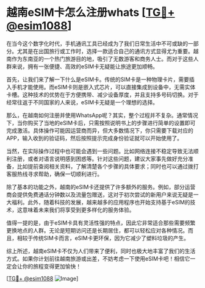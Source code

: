 # 越南eSIM卡怎么注册whats [[TG💪+ @esim1088](https://t.me/s/esim1088)]

在当今这个数字化时代，手机通讯工具已经成为了我们日常生活中不可或缺的一部分。尤其是在出国旅行或工作时，选择一款适合自己的通讯方式显得尤为重要。越南作为东南亚的一个热门旅游目的地，吸引了无数游客和商务人士。而对于这些人群来说，拥有一张便捷、高效的eSIM卡无疑能让旅途更加顺畅。

首先，让我们来了解一下什么是eSIM卡。传统的SIM卡是一种物理卡片，需要插入手机才能使用。而eSIM卡则是嵌入式芯片，可以直接集成到设备中，无需实体卡槽。这种技术的优势在于方便携带、减少设备厚度，并且支持多号码切换。对于经常往返于不同国家的人来说，eSIM卡无疑是一个理想的选择。

那么，在越南如何注册并使用WhatsApp呢？其实，整个过程并不复杂。通常情况下，当你购买了当地的eSIM卡后，只需按照说明书上的步骤进行简单的设置即可完成激活。具体操作可能因运营商而异，但大多数情况下，你只需要下载对应的APP，输入收到的验证码，然后按照提示完成身份验证就可以开始使用了。

当然，在实际操作过程中也可能会遇到一些问题。比如网络连接不稳定导致无法顺利注册，或者对语言说明感到困惑等。针对这些问题，建议大家事先做好充分准备，比如提前查阅相关资料，了解清楚各个步骤的具体要求；同时也可以通过拨打客服热线寻求帮助，确保一切顺利进行。

除了基本的功能之外，越南的eSIM卡还提供了许多额外的服务。例如，部分运营商会提供免费通话分钟数以及流量包赠送，这对于初次尝试的新用户来说无疑是一大福利。此外，随着科技的发展，越来越多的应用程序也开始支持基于eSIM的技术，这意味着未来我们将享受到更多样化的服务体验。

值得一提的是，由于eSIM卡具有灵活性强的特点，因此它非常适合那些需要频繁更换地点的人群。无论是短期访问还是长期居住，都可以轻松应对各种情况。而且，相较于传统SIM卡而言，eSIM卡更环保，因为它减少了塑料垃圾的产生。

综上所述，越南eSIM卡不仅为人们带来了便利，同时也极大地丰富了我们的生活方式。如果你计划前往越南旅游或出差，不妨考虑一下使用eSIM卡吧！相信它一定会让你的旅程变得更加愉快！

[[TG💪+ @esim1088](https://t.me/s/esim1088) ![Image](https://i.postimg.cc/4NQfJmqS/Snipaste-2025-05-13-00-14-12.png)]